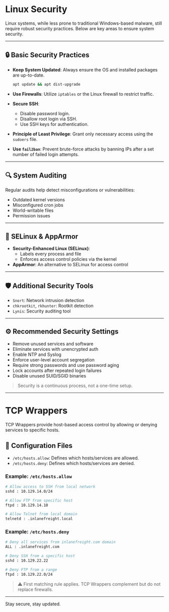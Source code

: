 
# Linux Security

Linux systems, while less prone to traditional Windows-based malware, still require robust security practices. Below are key areas to ensure system security.

---

## 🔒 Basic Security Practices

- **Keep System Updated**: Always ensure the OS and installed packages are up-to-date.
  
  ```bash
  apt update && apt dist-upgrade
  ```

- **Use Firewalls**: Utilize `iptables` or the Linux firewall to restrict traffic.
- **Secure SSH**:
  - Disable password login.
  - Disallow root login via SSH.
  - Use SSH keys for authentication.
- **Principle of Least Privilege**: Grant only necessary access using the `sudoers` file.
- **Use `fail2ban`**: Prevent brute-force attacks by banning IPs after a set number of failed login attempts.

---

## 🔍 System Auditing

Regular audits help detect misconfigurations or vulnerabilities:

- Outdated kernel versions
- Misconfigured cron jobs
- World-writable files
- Permission issues

---

## 🧱 SELinux & AppArmor

- **Security-Enhanced Linux (SELinux)**:
  - Labels every process and file
  - Enforces access control policies via the kernel
- **AppArmor**: An alternative to SELinux for access control

---

## 🛡️ Additional Security Tools

- `Snort`: Network intrusion detection
- `chkrootkit`, `rkhunter`: Rootkit detection
- `Lynis`: Security auditing tool

---

## ⚙️ Recommended Security Settings

- Remove unused services and software
- Eliminate services with unencrypted auth
- Enable NTP and Syslog
- Enforce user-level account segregation
- Require strong passwords and use password aging
- Lock accounts after repeated login failures
- Disable unused SUID/SGID binaries

> Security is a continuous process, not a one-time setup.

---

# TCP Wrappers

TCP Wrappers provide host-based access control by allowing or denying services to specific hosts.

## 🔐 Configuration Files

- `/etc/hosts.allow`: Defines which hosts/services are allowed.
- `/etc/hosts.deny`: Defines which hosts/services are denied.

### Example: `/etc/hosts.allow`

```bash
# Allow access to SSH from local network
sshd : 10.129.14.0/24

# Allow FTP from specific host
ftpd : 10.129.14.10

# Allow Telnet from local domain
telnetd : .inlanefreight.local
```

### Example: `/etc/hosts.deny`

```bash
# Deny all services from inlanefreight.com domain
ALL : .inlanefreight.com

# Deny SSH from a specific host
sshd : 10.129.22.22

# Deny FTP from a range
ftpd : 10.129.22.0/24
```

> ⚠️ First matching rule applies. TCP Wrappers complement but do not replace firewalls.

---

Stay secure, stay updated.

